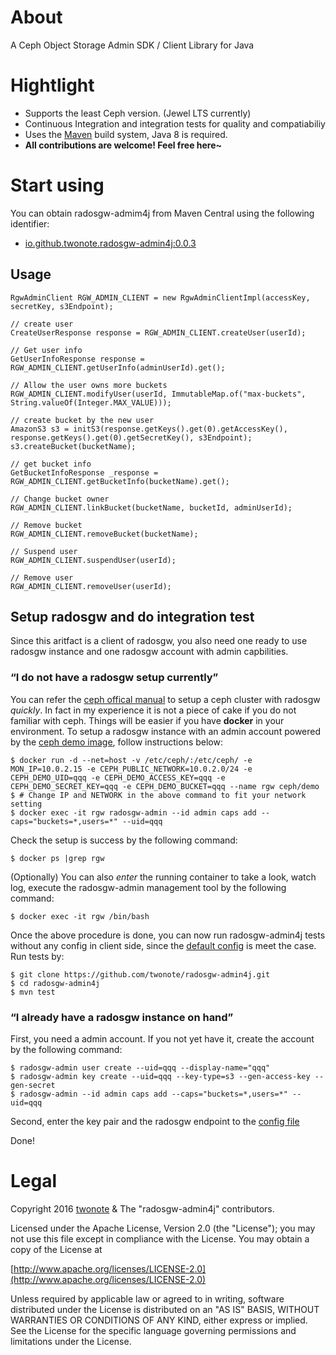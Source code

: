 # About
A Ceph Object Storage Admin SDK / Client Library for Java

# Hightlight
* Supports the least Ceph version. (Jewel LTS currently)
* Continuous Integration and integration tests for quality and compatiabiliy
* Uses the [Maven](http://maven.apache.org/) build system, Java 8 is required.
* **All contributions are welcome! Feel free here~**

# Start using 
You can obtain radosgw-admim4j from Maven Central using the following identifier:
* [io.github.twonote.radosgw-admin4j:0.0.3](https://search.maven.org/#artifactdetails%7Cio.github.twonote%7Cradosgw-admin4j%7C0.0.3%7Cjar)

## Usage
```
RgwAdminClient RGW_ADMIN_CLIENT = new RgwAdminClientImpl(accessKey, secretKey, s3Endpoint);

// create user
CreateUserResponse response = RGW_ADMIN_CLIENT.createUser(userId);

// Get user info 
GetUserInfoResponse response = RGW_ADMIN_CLIENT.getUserInfo(adminUserId).get();

// Allow the user owns more buckets
RGW_ADMIN_CLIENT.modifyUser(userId, ImmutableMap.of("max-buckets", String.valueOf(Integer.MAX_VALUE)));

// create bucket by the new user
AmazonS3 s3 = initS3(response.getKeys().get(0).getAccessKey(), response.getKeys().get(0).getSecretKey(), s3Endpoint);
s3.createBucket(bucketName);

// get bucket info
GetBucketInfoResponse _response = RGW_ADMIN_CLIENT.getBucketInfo(bucketName).get();

// Change bucket owner
RGW_ADMIN_CLIENT.linkBucket(bucketName, bucketId, adminUserId);

// Remove bucket
RGW_ADMIN_CLIENT.removeBucket(bucketName);

// Suspend user
RGW_ADMIN_CLIENT.suspendUser(userId);

// Remove user
RGW_ADMIN_CLIENT.removeUser(userId);
```
## Setup radosgw and do integration test
Since this aritfact is a client of radosgw, you also need one ready to use radosgw instance and one radosgw account with admin capbilities. 

### “I do not have a radosgw setup currently”
You can refer the [ceph offical manual](http://docs.ceph.com/docs/master/start/) to setup a ceph cluster with radosgw *quickly*. In fact in my experience it is not a piece of cake if you do not familiar with ceph. Things will be easier if you have **docker** in your environment. To setup a radosgw instance with an admin account powered by the [ceph demo image](https://hub.docker.com/r/ceph/demo/), follow instructions below:
```
$ docker run -d --net=host -v /etc/ceph/:/etc/ceph/ -e MON_IP=10.0.2.15 -e CEPH_PUBLIC_NETWORK=10.0.2.0/24 -e CEPH_DEMO_UID=qqq -e CEPH_DEMO_ACCESS_KEY=qqq -e CEPH_DEMO_SECRET_KEY=qqq -e CEPH_DEMO_BUCKET=qqq --name rgw ceph/demo
$ # Change IP and NETWORK in the above command to fit your network setting
$ docker exec -it rgw radosgw-admin --id admin caps add --caps="buckets=*,users=*" --uid=qqq
```

Check the setup is success by the following command:
```
$ docker ps |grep rgw
```

(Optionally) You can also *enter* the running container to take a look, watch log, execute the radosgw-admin management tool by the following command:
```
$ docker exec -it rgw /bin/bash
```

Once the above procedure is done, you can now run radosgw-admin4j tests without any config in client side, since the [default config](https://github.com/twonote/radosgw-admin4j/blob/master/src/test/resources/rgwadmin.properties) is meet the case. Run tests by:
```
$ git clone https://github.com/twonote/radosgw-admin4j.git
$ cd radosgw-admin4j
$ mvn test
```

### “I already have a radosgw instance on hand”
First, you need a admin account. If you not yet have it, create the account by the following command:
```
$ radosgw-admin user create --uid=qqq --display-name="qqq"
$ radosgw-admin key create --uid=qqq --key-type=s3 --gen-access-key --gen-secret
$ radosgw-admin --id admin caps add --caps="buckets=*,users=*" --uid=qqq
```

Second, enter the key pair and the radosgw endpoint to the [config file](https://github.com/twonote/radosgw-admin4j/blob/master/src/test/resources/rgwadmin.properties)

Done!

# Legal
Copyright 2016 [twonote](http://twonote.github.io/) & The "radosgw-admin4j" contributors.

Licensed under the Apache License, Version 2.0 (the "License");
you may not use this file except in compliance with the License.
You may obtain a copy of the License at
 
[http://www.apache.org/licenses/LICENSE-2.0](http://www.apache.org/licenses/LICENSE-2.0)
 
Unless required by applicable law or agreed to in writing, software
distributed under the License is distributed on an "AS IS" BASIS,
WITHOUT WARRANTIES OR CONDITIONS OF ANY KIND, either express or implied.
See the License for the specific language governing permissions and
limitations under the License.
